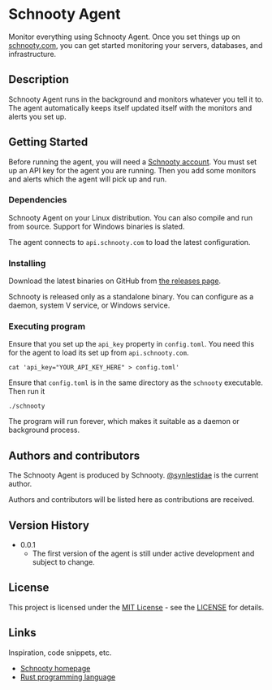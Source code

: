 ### 
# Schnooty Agent

Monitor everything using Schnooty Agent. Once you set things up on [schnooty.com](https://schnooty.com), you can get started
monitoring your servers, databases, and infrastructure.

## Description

Schnooty Agent runs in the background and monitors whatever you tell it to. The agent automatically keeps itself updated itself with the monitors and alerts you
set up. 

## Getting Started

Before running the agent, you will need a [Schnooty account](https://www.schnooty.com). You must set up an API key for the agent you are running.
Then you add some monitors and alerts which the agent will pick up and run.


### Dependencies

Schnooty Agent on your Linux distribution. You can also compile and run from source. Support for Windows binaries is slated.

<!-- * ex. Windows 10 -->

The agent connects to `api.schnooty.com` to load the latest configuration.

### Installing

Download the latest binaries on GitHub from [the releases page](https://github.com/Schnooty/agent/releases).

Schnooty is released only as a standalone binary. You can configure as a daemon, system V service, or Windows service. 


### Executing program

Ensure that you set up the `api_key` property in `config.toml`. You need this for the agent to load its set up 
from `api.schnooty.com`.

```
cat 'api_key="YOUR_API_KEY_HERE" > config.toml'
```

Ensure that `config.toml` is in the same directory as the `schnooty` executable. Then run it

```
./schnooty
```

The program will run forever, which makes it suitable as a daemon or background process.

## Authors and contributors

The Schnooty Agent is produced by Schnooty. [@synlestidae](https://github.com/synlestidae) is the current author.

Authors and contributors will be listed here as contributions are received.

## Version History

* 0.0.1
    * The first version of the agent is still under active development and subject to change.

## License

This project is licensed under the [MIT License](https://opensource.org/licenses/MIT) - see the [LICENSE](LICENCE) for details.

## Links

Inspiration, code snippets, etc.
* [Schnooty homepage](https://www.schnooty.com)
* [Rust programming language](https://www.rust-lang.org/)
